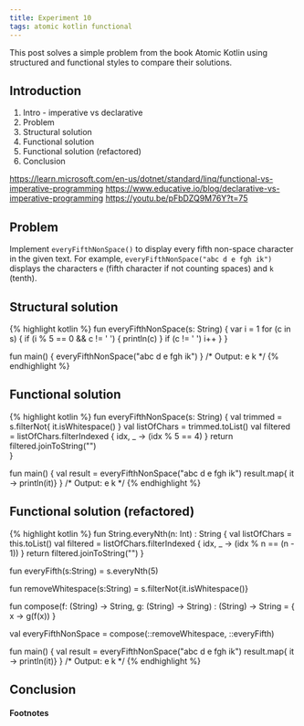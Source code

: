 ```yaml
---
title: Experiment 10
tags: atomic kotlin functional 
---
```


This post solves a simple problem from the book Atomic Kotlin using structured and functional styles to compare their solutions.

## Introduction

1. Intro - imperative vs declarative
2. Problem
3. Structural solution
4. Functional solution
5. Functional solution (refactored)
6. Conclusion

https://learn.microsoft.com/en-us/dotnet/standard/linq/functional-vs-imperative-programming
https://www.educative.io/blog/declarative-vs-imperative-programming
https://youtu.be/pFbDZQ9M76Y?t=75



## Problem

Implement `everyFifthNonSpace()` to display every fifth non-space character in the given text. For example, `everyFifthNonSpace("abc d e fgh ik")` displays the characters `e` (fifth character if not counting spaces) and `k` (tenth).

## Structural solution

{% highlight kotlin %}
fun everyFifthNonSpace(s: String) {
  var i = 1
  for (c in s) {
    if (i % 5 == 0 && c != ' ') {
      println(c)
    }
    if (c != ' ') i++
  }
}

fun main() {
  everyFifthNonSpace("abc d e fgh ik")
}
/* Output:
e
k
*/
{% endhighlight %}


## Functional solution

{% highlight kotlin %}
fun everyFifthNonSpace(s: String) {
  val trimmed = s.filterNot{ it.isWhitespace() }
  val listOfChars = trimmed.toList()
  val filtered = listOfChars.filterIndexed { idx, _ -> (idx % 5 == 4) }
  return  filtered.joinToString("")  
}

fun main() {
  val result = everyFifthNonSpace("abc d e fgh ik")
  result.map{ it -> println(it)}
}
/* Output:
e
k
*/
{% endhighlight %}

## Functional solution (refactored)

{% highlight kotlin %}
fun String.everyNth(n: Int) : String {
  val listOfChars = this.toList()
  val filtered = listOfChars.filterIndexed { idx, _ -> (idx % n == (n - 1)) }
  return filtered.joinToString("")
}

fun everyFifth(s:String) = s.everyNth(5)

fun removeWhitespace(s:String) = s.filterNot{it.isWhitespace()}

fun compose(f: (String) -> String, g: (String) -> String) : (String) -> String = { x ->
  g(f(x))
}

val everyFifthNonSpace = compose(::removeWhitespace, ::everyFifth)

fun main() {
  val result = everyFifthNonSpace("abc d e fgh ik")
  result.map{ it -> println(it)}
}
/* Output:
e
k
*/
{% endhighlight %}

## Conclusion




#### Footnotes

[^1]: Justin Lubin. 2021. How Statically-Typed Functional Programmers Author Code. In Extended Abstracts of the 2021 CHI Conference on Human Factors in Computing Systems (CHI EA '21). Association for Computing Machinery, New York, NY, USA, Article 484, 1–6. https://doi.org/10.1145/3411763.3451515
